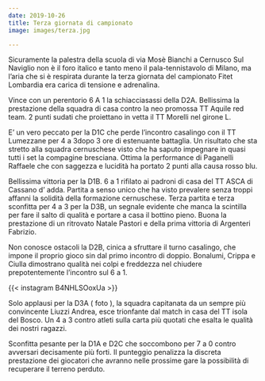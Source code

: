 ```yaml
---
date: 2019-10-26
title: Terza giornata di campionato
image: images/terza.jpg

---
```


Sicuramente la palestra della scuola di via Mosè Bianchi a Cernusco Sul Naviglio non è il foro italico e tanto
meno il pala-tennistavolo di Milano, ma l’aria che si è respirata durante la terza giornata del campionato
Fitet Lombardia era carica di tensione e adrenalina.

Vince con un perentorio 6 A 1 la schiacciasassi della D2A. Bellissima la prestazione della squadra di casa
contro la neo promossa TT Aquile red team. 2 punti sudati che proiettano in vetta il TT Morelli nel girone L.

E’ un vero peccato per la D1C che perde l’incontro casalingo con il TT Lumezzane per 4 a 3dopo 3 ore di
estenuante battaglia. Un risultato che sta stretto alla squadra cernuschese visto che ha saputo impegnare
in quasi tutti i set la compagine bresciana. Ottima la performance di Paganelli Raffaele che con saggezza e
lucidità ha portato 2 punti alla causa rosso blu.

Bellissima vittoria per la D1B. 6 a 1 rifilato ai padroni di casa del TT ASCA di Cassano d’ adda. Partita a senso
unico che ha visto prevalere senza troppi affanni la solidità della formazione cernuschese.
Terza partita e terza sconfitta per 4 a 3 per la D3B, un segnale evidente che manca la scintilla per fare il
salto di qualità e portare a casa il bottino pieno. Buona la prestazione di un ritrovato Natale Pastori e della
prima vittoria di Argenteri Fabrizio.

Non conosce ostacoli la D2B, cinica a sfruttare il turno casalingo, che impone il proprio gioco sin dal primo
incontro di doppio. Bonalumi, Crippa e Ciulla dimostrano qualità nei colpi e freddezza nel chiudere
prepotentemente l’incontro sul 6 a 1.

{{< instagram B4NHLSOoxUa >}}

Solo applausi per la D3A ( foto ), la squadra capitanata da un sempre più convincente Liuzzi Andrea, esce
trionfante dal match in casa del TT isola del Bosco. Un 4 a 3 contro atleti sulla carta più quotati che esalta le
qualità dei nostri ragazzi.

Sconfitta pesante per la D1A e D2C che soccombono per 7 a 0 contro avversari decisamente più forti. Il
punteggio penalizza la discreta prestazione dei giocatori che avranno nelle prossime gare la possibilità di
recuperare il terreno perduto.